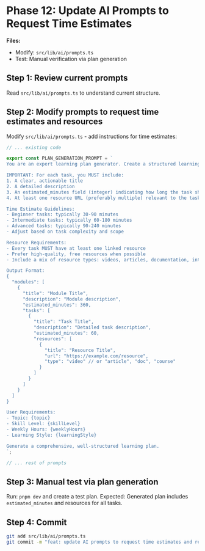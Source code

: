 # Phase 12: Update AI Prompts to Request Time Estimates

**Files:**

- Modify: `src/lib/ai/prompts.ts`
- Test: Manual verification via plan generation

## Step 1: Review current prompts

Read `src/lib/ai/prompts.ts` to understand current structure.

## Step 2: Modify prompts to request time estimates and resources

Modify `src/lib/ai/prompts.ts` - add instructions for time estimates:

```typescript
// ... existing code

export const PLAN_GENERATION_PROMPT = `
You are an expert learning plan generator. Create a structured learning plan based on the user's requirements.

IMPORTANT: For each task, you MUST include:
1. A clear, actionable title
2. A detailed description
3. An estimated_minutes field (integer) indicating how long the task should take
4. At least one resource URL (preferably multiple) relevant to the task

Time Estimate Guidelines:
- Beginner tasks: typically 30-90 minutes
- Intermediate tasks: typically 60-180 minutes
- Advanced tasks: typically 90-240 minutes
- Adjust based on task complexity and scope

Resource Requirements:
- Every task MUST have at least one linked resource
- Prefer high-quality, free resources when possible
- Include a mix of resource types: videos, articles, documentation, interactive tutorials

Output Format:
{
  "modules": [
    {
      "title": "Module Title",
      "description": "Module description",
      "estimated_minutes": 360,
      "tasks": [
        {
          "title": "Task Title",
          "description": "Detailed task description",
          "estimated_minutes": 60,
          "resources": [
            {
              "title": "Resource Title",
              "url": "https://example.com/resource",
              "type": "video" // or "article", "doc", "course"
            }
          ]
        }
      ]
    }
  ]
}

User Requirements:
- Topic: {topic}
- Skill Level: {skillLevel}
- Weekly Hours: {weeklyHours}
- Learning Style: {learningStyle}

Generate a comprehensive, well-structured learning plan.
`;

// ... rest of prompts
```

## Step 3: Manual test via plan generation

Run: `pnpm dev` and create a test plan.
Expected: Generated plan includes `estimated_minutes` and resources for all tasks.

## Step 4: Commit

```bash
git add src/lib/ai/prompts.ts
git commit -m "feat: update AI prompts to request time estimates and resources"
```
